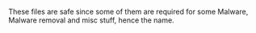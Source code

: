 These files are safe since some of them are required for some Malware, Malware removal and misc stuff, hence the name. 
